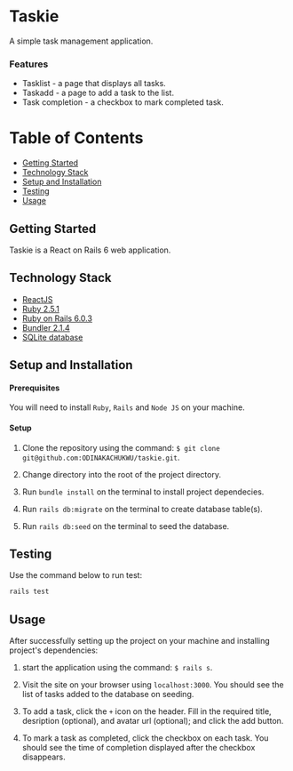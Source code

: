 # Taskie

A simple task management application.

### Features

- Tasklist - a page that displays all tasks.
- Taskadd - a page to add a task to the list.
- Task completion - a checkbox to mark completed task.

# Table of Contents

- [Getting Started](#Getting-Started "Goto Getting-Started")
- [Technology Stack](#Technology-Stack "Goto Technology-Stack")
- [Setup and Installation](#Setup-and-Installation "Goto Setup-and-Installation")
- [Testing](#Testing "Testing")
- [Usage](#Usage "Goto Usage")

## Getting Started

Taskie is a React on Rails 6 web application.

## Technology Stack

- [ReactJS](https://reactjs.org/)
- [Ruby 2.5.1](https://www.ruby-lang.org/en/)
- [Ruby on Rails 6.0.3](https://rubyonrails.org/)
- [Bundler 2.1.4](https://bundler.io/)
- [SQLite database](https://www.sqlite.org/index.html)

## Setup and Installation

#### Prerequisites

You will need to install `Ruby`, `Rails` and `Node JS` on your machine.

#### Setup

1. Clone the repository using the command: `$ git clone git@github.com:ODINAKACHUKWU/taskie.git`.

2. Change directory into the root of the project directory.

3. Run `bundle install` on the terminal to install project dependecies.

4. Run `rails db:migrate` on the terminal to create database table(s).

5. Run `rails db:seed` on the terminal to seed the database.

## Testing

Use the command below to run test:

```sh
rails test
```

## Usage

After successfully setting up the project on your machine and installing project's dependencies:

1. start the application using the command: `$ rails s`.

2. Visit the site on your browser using `localhost:3000`. You should see the list of tasks added to the database on seeding.

3. To add a task, click the `+` icon on the header. Fill in the required title, desription (optional), and avatar url (optional); and click the add button.

4. To mark a task as completed, click the checkbox on each task. You should see the time of completion displayed after the checkbox disappears.
